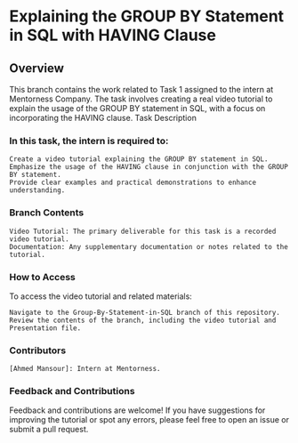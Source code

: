 # Explaining the GROUP BY Statement in SQL with HAVING Clause
## Overview

This branch contains the work related to Task 1 assigned to the intern at Mentorness Company. The task involves creating a real video tutorial to explain the usage of the GROUP BY statement in SQL, with a focus on incorporating the HAVING clause.
Task Description

### In this task, the intern is required to:

    Create a video tutorial explaining the GROUP BY statement in SQL.
    Emphasize the usage of the HAVING clause in conjunction with the GROUP BY statement.
    Provide clear examples and practical demonstrations to enhance understanding.

### Branch Contents

    Video Tutorial: The primary deliverable for this task is a recorded video tutorial.
    Documentation: Any supplementary documentation or notes related to the tutorial.

### How to Access

To access the video tutorial and related materials:

    Navigate to the Group-By-Statement-in-SQL branch of this repository.
    Review the contents of the branch, including the video tutorial and Presentation file.

### Contributors 
    [Ahmed Mansour]: Intern at Mentorness.

### Feedback and Contributions

Feedback and contributions are welcome! If you have suggestions for improving the tutorial or spot any errors, please feel free to open an issue or submit a pull request.
